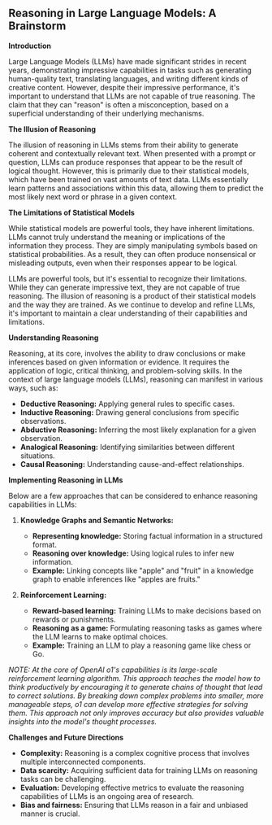 ## Reasoning in Large Language Models: A Brainstorm

**Introduction**

Large Language Models (LLMs) have made significant strides in recent years, demonstrating impressive capabilities in tasks such as generating human-quality text, translating languages, and writing different kinds of creative content. However, despite their impressive performance, it's important to understand that LLMs are not capable of true reasoning. The claim that they can "reason" is often a misconception, based on a superficial understanding of their underlying mechanisms.

**The Illusion of Reasoning**

The illusion of reasoning in LLMs stems from their ability to generate coherent and contextually relevant text. When presented with a prompt or question, LLMs can produce responses that appear to be the result of logical thought. However, this is primarily due to their statistical models, which have been trained on vast amounts of text data. LLMs essentially learn patterns and associations within this data, allowing them to predict the most likely next word or phrase in a given context.

**The Limitations of Statistical Models**

While statistical models are powerful tools, they have inherent limitations. LLMs cannot truly understand the meaning or implications of the information they process. They are simply manipulating symbols based on statistical probabilities. As a result, they can often produce nonsensical or misleading outputs, even when their responses appear to be logical.

LLMs are powerful tools, but it's essential to recognize their limitations. While they can generate impressive text, they are not capable of true reasoning. The illusion of reasoning is a product of their statistical models and the way they are trained. As we continue to develop and refine LLMs, it's important to maintain a clear understanding of their capabilities and limitations.


**Understanding Reasoning**

Reasoning, at its core, involves the ability to draw conclusions or make inferences based on given information or evidence. It requires the application of logic, critical thinking, and problem-solving skills. In the context of large language models (LLMs), reasoning can manifest in various ways, such as:

* **Deductive Reasoning:** Applying general rules to specific cases.
* **Inductive Reasoning:** Drawing general conclusions from specific observations.
* **Abductive Reasoning:** Inferring the most likely explanation for a given observation.
* **Analogical Reasoning:** Identifying similarities between different situations.
* **Causal Reasoning:** Understanding cause-and-effect relationships.

**Implementing Reasoning in LLMs**

Below are a few approaches that can be considered to enhance reasoning capabilities in LLMs:

1. **Knowledge Graphs and Semantic Networks:**
   * **Representing knowledge:** Storing factual information in a structured format.
   * **Reasoning over knowledge:** Using logical rules to infer new information.
   * **Example:** Linking concepts like "apple" and "fruit" in a knowledge graph to enable inferences like "apples are fruits."

2. **Reinforcement Learning:**
   * **Reward-based learning:** Training LLMs to make decisions based on rewards or punishments.
   * **Reasoning as a game:** Formulating reasoning tasks as games where the LLM learns to make optimal choices.
   * **Example:** Training an LLM to play a reasoning game like chess or Go.

_NOTE: At the core of OpenAI o1's capabilities is its large-scale reinforcement learning algorithm. This approach teaches the model how to think productively by encouraging it to generate chains of thought that lead to correct solutions. By breaking down complex problems into smaller, more manageable steps, o1 can develop more effective strategies for solving them. This approach not only improves accuracy but also provides valuable insights into the model's thought processes._

**Challenges and Future Directions**

* **Complexity:** Reasoning is a complex cognitive process that involves multiple interconnected components.
* **Data scarcity:** Acquiring sufficient data for training LLMs on reasoning tasks can be challenging.
* **Evaluation:** Developing effective metrics to evaluate the reasoning capabilities of LLMs is an ongoing area of research.
* **Bias and fairness:** Ensuring that LLMs reason in a fair and unbiased manner is crucial.
